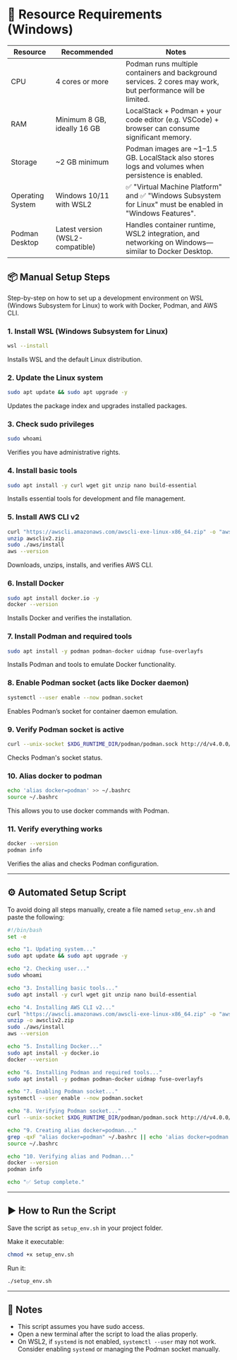 
# 🧰 Resource Requirements (Windows)

| Resource         | Recommended                  | Notes                                                                                   |
|------------------|------------------------------|-----------------------------------------------------------------------------------------|
| CPU              | 4 cores or more              | Podman runs multiple containers and background services. 2 cores may work, but performance will be limited. |
| RAM              | Minimum 8 GB, ideally 16 GB  | LocalStack + Podman + your code editor (e.g. VSCode) + browser can consume significant memory. |
| Storage          | ~2 GB minimum                | Podman images are ~1–1.5 GB. LocalStack also stores logs and volumes when persistence is enabled. |
| Operating System | Windows 10/11 with WSL2      | ✅ "Virtual Machine Platform" and ✅ "Windows Subsystem for Linux" must be enabled in "Windows Features". |
| Podman Desktop   | Latest version (WSL2-compatible) | Handles container runtime, WSL2 integration, and networking on Windows—similar to Docker Desktop. |


## 📦 Manual Setup Steps

Step-by-step on how to set up a development environment on WSL (Windows Subsystem for Linux) to work with Docker, Podman, and AWS CLI.

### 1. Install WSL (Windows Subsystem for Linux)
```bash
wsl --install
````

Installs WSL and the default Linux distribution.

### 2. Update the Linux system

```bash
sudo apt update && sudo apt upgrade -y
```

Updates the package index and upgrades installed packages.

### 3. Check sudo privileges

```bash
sudo whoami
```

Verifies you have administrative rights.

### 4. Install basic tools

```bash
sudo apt install -y curl wget git unzip nano build-essential
```

Installs essential tools for development and file management.

### 5. Install AWS CLI v2

```bash
curl "https://awscli.amazonaws.com/awscli-exe-linux-x86_64.zip" -o "awscliv2.zip"
unzip awscliv2.zip
sudo ./aws/install
aws --version
```

Downloads, unzips, installs, and verifies AWS CLI.

### 6. Install Docker

```bash
sudo apt install docker.io -y
docker --version
```

Installs Docker and verifies the installation.

### 7. Install Podman and required tools

```bash
sudo apt install -y podman podman-docker uidmap fuse-overlayfs
```

Installs Podman and tools to emulate Docker functionality.

### 8. Enable Podman socket (acts like Docker daemon)

```bash
systemctl --user enable --now podman.socket
```

Enables Podman’s socket for container daemon emulation.

### 9. Verify Podman socket is active

```bash
curl --unix-socket $XDG_RUNTIME_DIR/podman/podman.sock http://d/v4.0.0/libpod/info
```

Checks Podman's socket status.

### 10. Alias docker to podman

```bash
echo 'alias docker=podman' >> ~/.bashrc
source ~/.bashrc
```

This allows you to use docker commands with Podman.

### 11. Verify everything works

```bash
docker --version
podman info
```

Verifies the alias and checks Podman configuration.

---

## ⚙️ Automated Setup Script

To avoid doing all steps manually, create a file named `setup_env.sh` and paste the following:

```bash
#!/bin/bash
set -e

echo "1. Updating system..."
sudo apt update && sudo apt upgrade -y

echo "2. Checking user..."
sudo whoami

echo "3. Installing basic tools..."
sudo apt install -y curl wget git unzip nano build-essential

echo "4. Installing AWS CLI v2..."
curl "https://awscli.amazonaws.com/awscli-exe-linux-x86_64.zip" -o "awscliv2.zip"
unzip -o awscliv2.zip
sudo ./aws/install
aws --version

echo "5. Installing Docker..."
sudo apt install -y docker.io
docker --version

echo "6. Installing Podman and required tools..."
sudo apt install -y podman podman-docker uidmap fuse-overlayfs

echo "7. Enabling Podman socket..."
systemctl --user enable --now podman.socket

echo "8. Verifying Podman socket..."
curl --unix-socket $XDG_RUNTIME_DIR/podman/podman.sock http://d/v4.0.0/libpod/info

echo "9. Creating alias docker=podman..."
grep -qxF "alias docker=podman" ~/.bashrc || echo 'alias docker=podman' >> ~/.bashrc
source ~/.bashrc

echo "10. Verifying alias and Podman..."
docker --version
podman info

echo "✅ Setup complete."
```

---

## ▶️ How to Run the Script

Save the script as `setup_env.sh` in your project folder.

Make it executable:

```bash
chmod +x setup_env.sh
```

Run it:

```bash
./setup_env.sh
```

---

## 📌 Notes

* This script assumes you have sudo access.
* Open a new terminal after the script to load the alias properly.
* On WSL2, if `systemd` is not enabled, `systemctl --user` may not work. Consider enabling `systemd` or managing the Podman socket manually.

